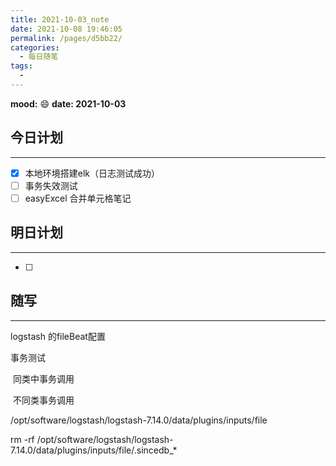 ```yaml
---
title: 2021-10-03_note
date: 2021-10-08 19:46:05
permalink: /pages/d5bb22/
categories:
  - 每日随笔
tags:
  - 
---
```

**mood:** :smile:  																		**date: 2021-10-03**  
## 今日计划  
------
- [x]  本地环境搭建elk（日志测试成功）
- [ ]  事务失效测试
- [ ]  easyExcel 合并单元格笔记
## 明日计划  
------
- [ ]  
## 随写 
------

logstash 的fileBeat配置

事务测试

​	同类中事务调用

​	不同类事务调用





/opt/software/logstash/logstash-7.14.0/data/plugins/inputs/file



rm -rf /opt/software/logstash/logstash-7.14.0/data/plugins/inputs/file/.sincedb_*